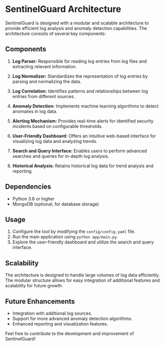 # SentinelGuard Architecture

SentinelGuard is designed with a modular and scalable architecture to provide efficient log analysis and anomaly detection capabilities. The architecture consists of several key components:

## Components

1. **Log Parser:** Responsible for reading log entries from log files and extracting relevant information.

2. **Log Normalizer:** Standardizes the representation of log entries by parsing and normalizing the data.

3. **Log Correlation:** Identifies patterns and relationships between log entries from different sources.

4. **Anomaly Detection:** Implements machine learning algorithms to detect anomalies in log data.

5. **Alerting Mechanism:** Provides real-time alerts for identified security incidents based on configurable thresholds.

6. **User-Friendly Dashboard:** Offers an intuitive web-based interface for visualizing log data and analyzing trends.

7. **Search and Query Interface:** Enables users to perform advanced searches and queries for in-depth log analysis.

8. **Historical Analysis:** Retains historical log data for trend analysis and reporting.

## Dependencies

- Python 3.6 or higher
- MongoDB (optional, for database storage)

## Usage

1. Configure the tool by modifying the `config/config.yaml` file.
2. Run the main application using `python app/main.py`.
3. Explore the user-friendly dashboard and utilize the search and query interface.

## Scalability

The architecture is designed to handle large volumes of log data efficiently. The modular structure allows for easy integration of additional features and scalability for future growth.

## Future Enhancements

- Integration with additional log sources.
- Support for more advanced anomaly detection algorithms.
- Enhanced reporting and visualization features.

Feel free to contribute to the development and improvement of SentinelGuard!

